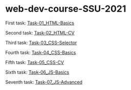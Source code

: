 # web-dev-course-SSU-2021

First task:
[Task-01_HTML-Basics](https://maxkulakov.github.io/web-dev-course-SSU-2021/Task-01_HTML-Basics/)

Second task:
[Task-02_HTML-CV](https://maxkulakov.github.io/web-dev-course-SSU-2021/Task-02_HTML-CV/)

Third task:
[Task-03_CSS-Selector](https://maxkulakov.github.io/web-dev-course-SSU-2021/Task-03_CSS-Selector/)

Fourth task:
[Task-04_CSS-Basics](https://maxkulakov.github.io/web-dev-course-SSU-2021/Task-04_CSS-Basics/)

Fifth task:
[Task-05_CSS-CV](https://maxkulakov.github.io/web-dev-course-SSU-2021/Task-05_CSS-CV/)

Sixth task:
[Task-06_JS-Basics](https://maxkulakov.github.io/web-dev-course-SSU-2021/Task-06_JS-Basics/)

Seventh task:
[Task-07_JS-Advanced](https://maxkulakov.github.io/web-dev-course-SSU-2021/Task-07_JS-Advanced/)
